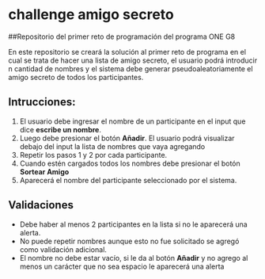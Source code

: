# challenge amigo secreto
##Repositorio del primer reto de programación del programa ONE G8

En este repositorio se creará la solución al primer reto de programa en el cual se trata de hacer una lista de amigo secreto, el usuario podrá introducir n cantidad de nombres y el sistema debe generar pseudoaleatoriamente el amigo secreto de todos los participantes. 

## __Intrucciones:__
1. El usuario debe ingresar el nombre de un participante en el input que dice __escribe un nombre__.
2. Luego debe presionar el botón __Añadir__. El usuario podrá visualizar debajo del input la lista de nombres que vaya agregando
3. Repetir los pasos 1 y 2 por cada participante.
4. Cuando estén cargados todos los nombres debe presionar el botón __Sortear Amigo__
5. Aparecerá el nombre del participante seleccionado por el sistema.

## Validaciones
* Debe haber al menos 2 participantes en la lista si no le aparecerá una alerta.
* No puede repetir nombres aunque esto no fue solicitado se agregó como validación adicional.
* El nombre no debe estar vacío, si le da al botón __Añadir__ y no agrego al menos un carácter que no sea espacio le aparecerá una alerta




